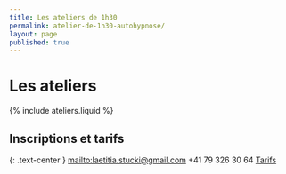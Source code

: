 ```yaml
---
title: Les ateliers de 1h30
permalink: atelier-de-1h30-autohypnose/
layout: page
published: true
---
```


# Les ateliers

{% include ateliers.liquid %}

## Inscriptions et tarifs

{: .text-center }
<mailto:laetitia.stucki@gmail.com>
<i class="fa fa-mobile"></i> +41 79 326 30 64
[Tarifs](http://laetitia-stucki.ch/tarifs/)
